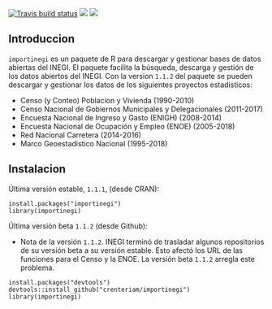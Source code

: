 <!-- badges: start -->
[![Travis build status](https://travis-ci.org/crenteriam/importinegi.svg?branch=master)](https://travis-ci.org/crenteriam/importinegi) [![](https://www.r-pkg.org/badges/version-last-release/importinegi)](https://cran.r-project.org/package=importinegi) [![](https://cranlogs.r-pkg.org/badges/importinegi)](https://cran.r-project.org/package=importinegi)
<!-- badges: end -->
 
## Introduccion

`importinegi` es un paquete de R para descargar y gestionar bases de datos abiertas del INEGI. El paquete facilita la búsqueda, descarga y gestión de los datos abiertos del INEGI. Con la version `1.1.2` del paquete se pueden descargar y gestionar los datos de los siguientes proyectos estadisticos:

- Censo (y Conteo) Poblacion y Vivienda (1990-2010)
- Censo Nacional de Gobiernos Municipales y Delegacionales (2011-2017)
- Encuesta Nacional de Ingreso y Gasto (ENIGH) (2008-2014)
- Encuesta Nacional de Ocupación y Empleo (ENOE) (2005-2018)
- Red Nacional Carretera (2014-2016)
- Marco Geoestadistico Nacional (1995-2018)

## Instalacion

Última versión estable, `1.1.1`, (desde CRAN):
```
install.packages("importinegi")
library(importinegi)
```

Última versión beta `1.1.2` (desde Github):

- Nota de la versión `1.1.2`. INEGI terminó de trasladar algunos repositorios de su versión beta a su versión estable. Esto afectó los URL de las funciones para el Censo y la ENOE. La versión beta `1.1.2` arregla este problema.

```
install.packages("devtools")
devtools::install_github("crenteriam/importinegi")
library(importinegi)
```
